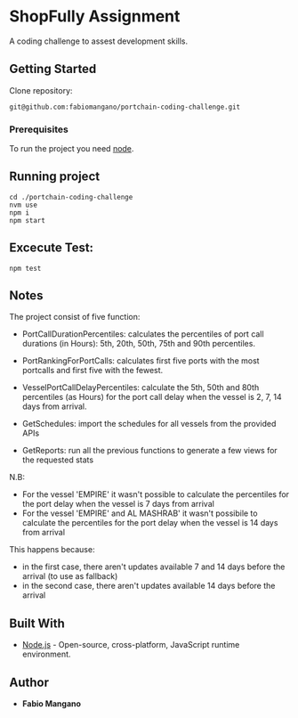 # ShopFully Assignment

A coding challenge to assest development skills.

## Getting Started

Clone repository:

```
git@github.com:fabiomangano/portchain-coding-challenge.git
```

### Prerequisites

To run the project you need [node](https://nodejs.org/it/).

## Running project

```
cd ./portchain-coding-challenge
nvm use
npm i
npm start
```

## Excecute Test:

```
npm test
```

## Notes

The project consist of five function:

- PortCallDurationPercentiles: calculates the percentiles of port call durations (in Hours): 5th, 20th, 50th, 75th and 90th percentiles.

- PortRankingForPortCalls: calculates first five ports with the most portcalls and first five with the fewest.

- VesselPortCallDelayPercentiles: calculate the 5th, 50th and 80th percentiles (as Hours) for the port call delay when the vessel is 2, 7, 14 days from arrival.

- GetSchedules: import the schedules for all vessels from the provided APIs

- GetReports: run all the previous functions to generate a few views for the requested stats

N.B:

- For the vessel 'EMPIRE' it wasn't possible to calculate the percentiles for the port delay when the vessel is 7 days from arrival
- For the vessel 'EMPIRE' and AL MASHRAB' it wasn't possibile to calculate the percentiles for the port delay when the vessel is 14 days from arrival

This happens because:

- in the first case, there aren't updates available 7 and 14 days before the arrival (to use as fallback)
- in the second case, there aren't updates available 14 days before the arrival

## Built With

- [Node.js](https://nodejs.org/it/) - Open-source, cross-platform, JavaScript runtime environment.

## Author

- **Fabio Mangano**
